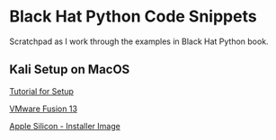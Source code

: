 # Black Hat Python Code Snippets

Scratchpad as I work through the examples in Black Hat Python book.

## Kali Setup on MacOS

[Tutorial for Setup](https://www.youtube.com/watch?v=7uHk8onA5C0)

[VMware Fusion 13](https://customerconnect.vmware.com/evalcenter?p=fusion-player-personal-13)

[Apple Silicon - Installer Image](https://www.kali.org/get-kali/#kali-installer-images)